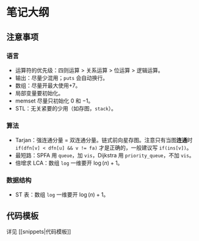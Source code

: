 # 笔记大纲

## 注意事项

### 语言

- 运算符的优先级：四则运算 $>$ 关系运算 $>$ 位运算 $>$ 逻辑运算。
- 输出：尽量少混用；`puts` 会自动换行。
- 数组：尽量开最大使用$+ 7$。
- 局部变量要初始化。
- memset 尽量只初始化 $0$ 和 $-1$。
- STL：无关紧要的少用（如存图，`stack`）。

### 算法

- Tarjan：强连通分量 $=$ 双连通分量。链式前向星存图。注意只有当图**连通**时 `if(dfn[v] < dfn[u] && v != fa)`  才是正确的，一般建议写  `if(ins[v])`。
- 最短路：SPFA 用 `queue`，加 `vis`，Dijkstra 用 `priority_queue`，不加 `vis`。
- 倍增求 LCA：数组 `log` 一维要开 $\log(n)+1$。

### 数据结构

- ST 表：数组 `log` 一维要开 $\log(n)+1$。

## 代码模板

详见 [[snippets|代码模板]]
